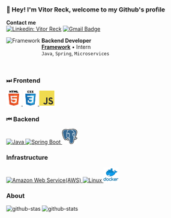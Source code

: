 ### 👋 Hey! I'm Vitor Reck, welcome to my Github's profile

**Contact me** <br/>
[![Linkedin: Vitor Reck](https://img.shields.io/badge/-VitorReck-blue?style=flat-square&logo=Linkedin&logoColor=white&link=https://www.linkedin.com/in/vitor-reck-04443337/)](https://www.linkedin.com/in/vitor-reck-04443337/)
[![Gmail Badge](https://img.shields.io/badge/-vitor_reck.150@hotmail.com-006bed?style=flat-square&logo=Gmail&logoColor=white&link=mailto:vitor_reck.150@hotmail.com)](mailto:vitor_reck.150@hotmail.com)

[<img align="left" height="94px" width="94px" alt="Framework" src="https://media-exp1.licdn.com/dms/image/C4E0BAQGCJWXxMPlQ5A/company-logo_200_200/0/1626348714696?e=2159024400&v=beta&t=d7QdmTi99cs9FjkNzM7ojRzxkVh0_NPocxTzYWSSXiE"/>](https://www.frameworkdigital.com.br/)

**Backend Developer** \
[**Framework**](https://www.frameworkdigital.com.br/) • Intern \
`Java`, `Spring`, `Microservices`


<br/>


### ⏭ **Frontend**
 
 <a href="https://en.wikipedia.org/wiki/HTML">
<img alt="HTML5" src="https://raw.githubusercontent.com/github/explore/80688e429a7d4ef2fca1e82350fe8e3517d3494d/topics/html/html.png" width="40">
 </a>
 <a href="https://en.wikipedia.org/wiki/CCS3">
<img alt="CSS3" src="https://raw.githubusercontent.com/github/explore/80688e429a7d4ef2fca1e82350fe8e3517d3494d/topics/css/css.png" width="40">
 </a>
 <a href="https://en.wikipedia.org/wiki/JavaScript">
<img alt="JavaScript" src="https://raw.githubusercontent.com/github/explore/80688e429a7d4ef2fca1e82350fe8e3517d3494d/topics/javascript/javascript.png" width="40">
 </a>


<br/>

   
### ⏮ **Backend**
  
  <a href="https://www.java.com/">
<img alt="Java" src="https://www.celsonunes.com.br/wp-content/uploads/2018/05/java-logo.png" width="40">
 </a>
 <a href="https://spring.io/projects/spring-boot">
<img alt="Spring Boot" src="https://miro.medium.com/max/500/1*AbiX4LwtSNozoyfypcKvEg.png" width="40">
 </a>
  <a href="https://www.postgresql.org/">
<img alt="PostgreSQL" src="https://raw.githubusercontent.com/github/explore/80688e429a7d4ef2fca1e82350fe8e3517d3494d/topics/postgresql/postgresql.png" width="40">
 </a>


<br/>
   

### **Infrastructure**
  <a href="https://aws.amazon.com/">
<img alt="Amazon Web Service(AWS)" src="https://static.clearcloud.co.uk/wp-content/uploads/2020/07/Amazon_Web_Services_Logo.png" width="40">
  </a>
  <a href="https://www.linux.org/">
<img alt="Linux" src="https://devstickers.com/assets/img/pro/y1x8.png" width="40">
  </a>
  <a href="https://www.docker.com/">
<img alt="Docker" src="https://raw.githubusercontent.com/github/explore/80688e429a7d4ef2fca1e82350fe8e3517d3494d/topics/docker/docker.png" width="40">
  </a>


<br/>


### **About**
<div>
  <img alt="github-stas" src="https://github-readme-stats.vercel.app/api?username=vitor-reck&theme=dark">
  <img alt="github-stats" src="https://github-readme-stats.vercel.app/api/top-langs/?username=vitor-reck&theme=dark&hide_langs_below=1">
</div>
